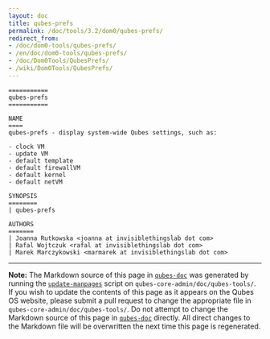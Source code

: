 ```yaml
---
layout: doc
title: qubes-prefs
permalink: /doc/tools/3.2/dom0/qubes-prefs/
redirect_from:
- /doc/dom0-tools/qubes-prefs/
- /en/doc/dom0-tools/qubes-prefs/
- /doc/Dom0Tools/QubesPrefs/
- /wiki/Dom0Tools/QubesPrefs/
---
```


```
===========
qubes-prefs
===========

NAME
====
qubes-prefs - display system-wide Qubes settings, such as:

- clock VM
- update VM
- default template
- default firewallVM
- default kernel
- default netVM

SYNOPSIS
========
| qubes-prefs

AUTHORS
=======
| Joanna Rutkowska <joanna at invisiblethingslab dot com>
| Rafal Wojtczuk <rafal at invisiblethingslab dot com>
| Marek Marczykowski <marmarek at invisiblethingslab dot com>
```

-----

**Note:** The Markdown source of this page in [`qubes-doc`] was generated by
running the [`update-manpages`] script on `qubes-core-admin/doc/qubes-tools/`.
If you wish to update the contents of this page as it appears on the Qubes OS
website, please submit a pull request to change the appropriate file in
`qubes-core-admin/doc/qubes-tools/`. Do not attempt to change the Markdown source
of this page in [`qubes-doc`] directly. All direct changes to the Markdown file will be
overwritten the next time this page is regenerated.

[`qubes-doc`]: https://github.com/QubesOS/qubes-doc/
[`update-manpages`]: https://github.com/QubesOS/qubesos.github.io/blob/master/_utils/update-manpages

